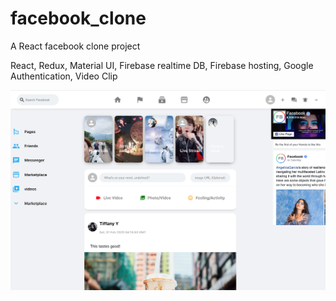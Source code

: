 # facebook_clone
A React facebook clone project

React, Redux, Material UI, Firebase realtime DB, Firebase hosting, Google Authentication, Video Clip


![login](/images/fb-main.png)
